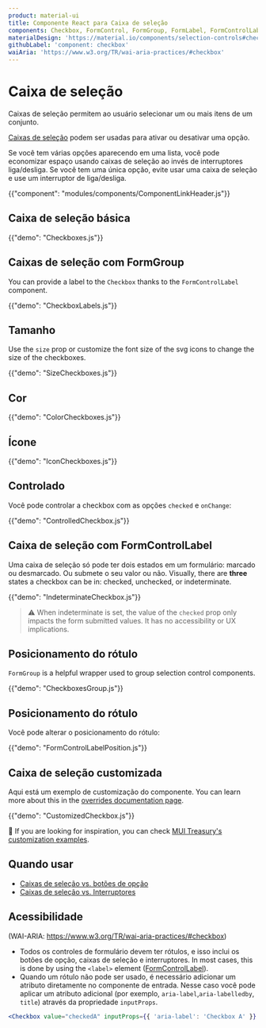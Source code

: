 ```yaml
---
product: material-ui
title: Componente React para Caixa de seleção
components: Checkbox, FormControl, FormGroup, FormLabel, FormControlLabel
materialDesign: 'https://material.io/components/selection-controls#checkboxes'
githubLabel: 'component: checkbox'
waiAria: 'https://www.w3.org/TR/wai-aria-practices/#checkbox'
---
```


# Caixa de seleção

<p class="description">Caixas de seleção permitem ao usuário selecionar um ou mais itens de um conjunto.</p>

[Caixas de seleção](https://material.io/design/components/selection-controls.html#checkboxes) podem ser usadas para ativar ou desativar uma opção.

Se você tem várias opções aparecendo em uma lista, você pode economizar espaço usando caixas de seleção ao invés de interruptores liga/desliga. Se você tem uma única opção, evite usar uma caixa de seleção e use um interruptor de liga/desliga.

{{"component": "modules/components/ComponentLinkHeader.js"}}

## Caixa de seleção básica

{{"demo": "Checkboxes.js"}}

## Caixas de seleção com FormGroup

You can provide a label to the `Checkbox` thanks to the `FormControlLabel` component.

{{"demo": "CheckboxLabels.js"}}

## Tamanho

Use the `size` prop or customize the font size of the svg icons to change the size of the checkboxes.

{{"demo": "SizeCheckboxes.js"}}

## Cor

{{"demo": "ColorCheckboxes.js"}}

## Ícone

{{"demo": "IconCheckboxes.js"}}

## Controlado

Você pode controlar a checkbox com as opções `checked` e `onChange`:

{{"demo": "ControlledCheckbox.js"}}

## Caixa de seleção com FormControlLabel

Uma caixa de seleção só pode ter dois estados em um formulário: marcado ou desmarcado. Ou submete o seu valor ou não. Visually, there are **three** states a checkbox can be in: checked, unchecked, or indeterminate.

{{"demo": "IndeterminateCheckbox.js"}}

> ⚠️ When indeterminate is set, the value of the `checked` prop only impacts the form submitted values. It has no accessibility or UX implications.

## Posicionamento do rótulo

`FormGroup` is a helpful wrapper used to group selection control components.

{{"demo": "CheckboxesGroup.js"}}

## Posicionamento do rótulo

Você pode alterar o posicionamento do rótulo:

{{"demo": "FormControlLabelPosition.js"}}

## Caixa de seleção customizada

Aqui está um exemplo de customização do componente. You can learn more about this in the [overrides documentation page](/material-ui/customization/how-to-customize/).

{{"demo": "CustomizedCheckbox.js"}}

🎨 If you are looking for inspiration, you can check [MUI Treasury's customization examples](https://mui-treasury.com/styles/checkbox/).

## Quando usar

- [Caixas de seleção vs. botões de opção](https://www.nngroup.com/articles/checkboxes-vs-radio-buttons/)
- [Caixas de seleção vs. Interruptores](https://uxplanet.org/checkbox-vs-toggle-switch-7fc6e83f10b8)

## Acessibilidade

(WAI-ARIA: https://www.w3.org/TR/wai-aria-practices/#checkbox)

- Todos os controles de formulário devem ter rótulos, e isso inclui os botões de opção, caixas de seleção e interruptores. In most cases, this is done by using the `<label>` element ([FormControlLabel](/material-ui/api/form-control-label/)).
- Quando um rótulo não pode ser usado, é necessário adicionar um atributo diretamente no componente de entrada. Nesse caso você pode aplicar um atributo adicional (por exemplo, `aria-label`,`aria-labelledby`, `title`) através da propriedade `inputProps`.

```jsx
<Checkbox value="checkedA" inputProps={{ 'aria-label': 'Checkbox A' }} />
```
